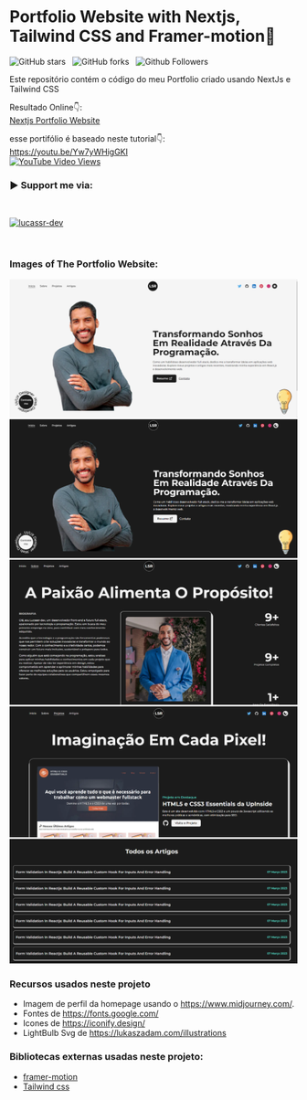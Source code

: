 #  Portfolio Website with Nextjs, Tailwind CSS and Framer-motion🌟

![GitHub stars](https://img.shields.io/github/stars/lucassr-dev/lucassr.dev?style=social&logo=ApacheSpark&label=Stars)&nbsp;&nbsp;
![GitHub forks](https://img.shields.io/github/forks/lucassr-dev/lucassr.dev?style=social&logo=KashFlow&maxAge=3600)&nbsp;&nbsp;
![Github Followers](https://img.shields.io/github/followers/lucassr-dev.svg?style=social&label=Follow)&nbsp;&nbsp;<br />

Este repositório contém o código do meu Portfolio criado usando NextJs e Tailwind CSS <br />

Resultado Online👇: <br />
[Nextjs Portfolio Website](https://www.lucassr.dev/) <br />

esse portifólio é baseado neste tutorial👇: <br />
https://youtu.be/Yw7yWHigGKI <br />
[![YouTube Video Views](https://img.shields.io/youtube/views/Yw7yWHigGKI?style=social)](https://www.youtube.com/@CodeBucks)<br />

<h3 align="left">▶ Support me via:</h3><br />
<p><a href="https://www.buymeacoffee.com/lucassr.dev" target="_blank"> <img  src="https://www.buymeacoffee.com/assets/img/guidelines/download-assets-sm-1.svg" height="50" width="210" alt="lucassr-dev" ></img></a></p><br />

### Images of The Portfolio Website:

![Nextjs Portfolio Website](https://github.com/lucassr-dev/lucassr.dev/blob/main/website%20images/home-light-desktop.png)
![Nextjs Portfolio Website Dark Mode](https://github.com/lucassr-dev/lucassr.dev/blob/main/website%20images/home-dark-desktop.png)
![Next.js Portfolio Website](https://github.com/lucassr-dev/lucassr.dev/blob/main/website%20images/about-dark-desktop.png)
![Next js Portfolio Website](https://github.com/lucassr-dev/lucassr.dev/blob/main/website%20images/projects-dark-desktop.png)
![Portfolio Website In Next.js](https://github.com/lucassr-dev/lucassr.dev/blob/main/website%20images/articles-dark-desktop.png)

### Recursos usados neste projeto

- Imagem de perfil da homepage usando o https://www.midjourney.com/.
- Fontes de https://fonts.google.com/ <br />
- Icones de https://iconify.design/ <br />
- LightBulb Svg de https://lukaszadam.com/illustrations <br />

### Bibliotecas externas usadas neste projeto:

- [framer-motion](https://www.framer.com/motion/) <br />
- [Tailwind css](https://tailwindcss.com/) <br />


